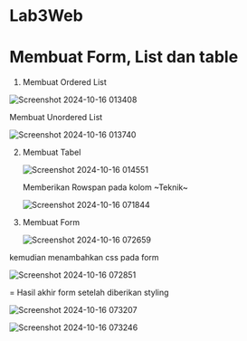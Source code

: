 # Lab3Web
# Membuat Form, List dan table

1. Membuat Ordered List
  
  ![Screenshot 2024-10-16 013408](https://github.com/user-attachments/assets/27bc31ed-2f92-4f91-ab3e-c0c2bf0a94bf)
  
  Membuat Unordered List
  
  ![Screenshot 2024-10-16 013740](https://github.com/user-attachments/assets/7ce0dc5e-e41b-4b54-8029-93438f9f0be2)

2. Membuat Tabel
   
   ![Screenshot 2024-10-16 014551](https://github.com/user-attachments/assets/d19459f0-6eb4-499d-8d0c-5b09d7d177b7)
   
   Memberikan Rowspan pada kolom ~Teknik~
   
   ![Screenshot 2024-10-16 071844](https://github.com/user-attachments/assets/4dcdbdfd-9b9b-4f11-aba0-33df33ee9f51)
  
3. Membuat Form
   
   ![Screenshot 2024-10-16 072659](https://github.com/user-attachments/assets/0856eedb-f41f-414a-bd35-750858f134cf)
   
  kemudian menambahkan css pada form
  
  ![Screenshot 2024-10-16 072851](https://github.com/user-attachments/assets/d566ddec-5336-49bd-abe3-b689db11e5f2)

= Hasil akhir form setelah diberikan styling

  ![Screenshot 2024-10-16 073207](https://github.com/user-attachments/assets/13468df2-b718-4856-9e9e-038caa395bf3)
  
  ![Screenshot 2024-10-16 073246](https://github.com/user-attachments/assets/06475a9b-7432-4bc9-9258-3715abf39adf)
